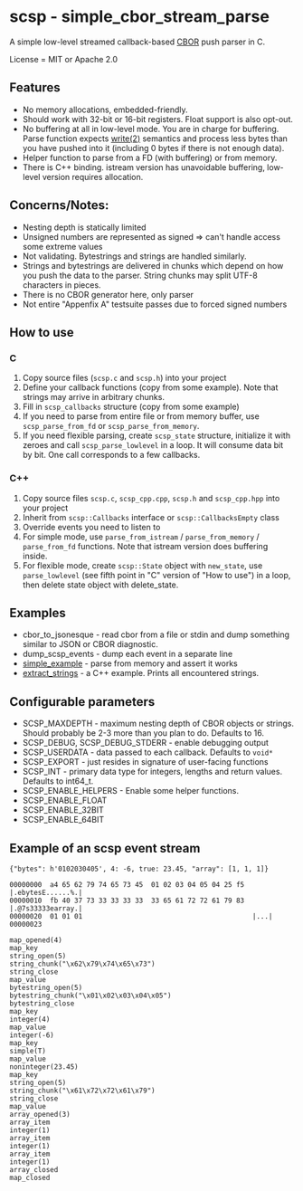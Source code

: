# scsp - simple_cbor_stream_parse

A simple low-level streamed callback-based [CBOR](https://cbor.io/) push parser in C.

License = MIT or Apache 2.0

## Features

* No memory allocations, embedded-friendly.
* Should work with 32-bit or 16-bit registers. Float support is also opt-out.
* No buffering at all in low-level mode. You are in charge for buffering. Parse function expects [write(2)](http://man7.org/linux/man-pages/man2/write.2.html) semantics and process less bytes than you have pushed into it (including 0 bytes if there is not enough data).
* Helper function to parse from a FD (with buffering) or from memory.
* There is C++ binding. istream version has unavoidable buffering, low-level version requires allocation.

## Concerns/Notes:

* Nesting depth is statically limited
* Unsigned numbers are represented as signed => can't handle access some extreme values
* Not validating. Bytestrings and strings are handled similarly.
* Strings and bytestrings are delivered in chunks which depend on how you push the data to the parser. String chunks may split UTF-8 characters in pieces.
* There is no CBOR generator here, only parser
* Not entire "Appenfix A" testsuite passes due to forced signed numbers

## How to use

### C

1. Copy source files (`scsp.c` and `scsp.h`) into your project
2. Define your callback functions (copy from some example). Note that strings may arrive in arbitrary chunks.
3. Fill in `scsp_callbacks` structure (copy from some example)
4. If you need to parse from entire file or from memory buffer, use `scsp_parse_from_fd` or `scsp_parse_from_memory`.
5. If you need flexible parsing, create `scsp_state` structure, initialize it with zeroes and call `scsp_parse_lowlevel` in a loop. It will consume data bit by bit. One call corresponds to a few callbacks.

### C++

1. Copy source files `scsp.c`, `scsp_cpp.cpp`, `scsp.h` and `scsp_cpp.hpp` into your project
2. Inherit from `scsp::Callbacks` interface or `scsp::CallbacksEmpty` class
3. Override events you need to listen to
4. For simple mode, use `parse_from_istream` / `parse_from_memory` / `parse_from_fd` functions. Note that istream version does buffering inside.
5. For flexible mode, create `scsp::State` object with `new_state`, use `parse_lowlevel` (see fifth point in "C" version of "How to use") in a loop, then delete state object with delete_state.

## Examples

* cbor_to_jsonesque - read cbor from a file or stdin and dump something similar to JSON or CBOR diagnostic.
* dump_scsp_events - dump each event in a separate line
* [simple_example](/simple_example.c) - parse from memory and assert it works
* [extract_strings](/extract_strings.cpp) - a C++ example. Prints all encountered strings.


## Configurable parameters


* SCSP_MAXDEPTH - maximum nesting depth of CBOR objects or strings. Should probably be 2-3 more than you plan to do. Defaults to 16.
* SCSP_DEBUG, SCSP_DEBUG_STDERR - enable debugging output
* SCSP_USERDATA - data passed to each callback. Defaults to `void*`
* SCSP_EXPORT - just resides in signature of user-facing functions
* SCSP_INT - primary data type for integers, lengths and return values. Defaults to int64_t.
* SCSP_ENABLE_HELPERS - Enable some helper functions.
* SCSP_ENABLE_FLOAT
* SCSP_ENABLE_32BIT
* SCSP_ENABLE_64BIT

## Example of an scsp event stream

`{"bytes": h'0102030405', 4: -6, true: 23.45, "array": [1, 1, 1]}`

```
00000000  a4 65 62 79 74 65 73 45  01 02 03 04 05 04 25 f5  |.ebytesE......%.|
00000010  fb 40 37 73 33 33 33 33  33 65 61 72 72 61 79 83  |.@7s33333earray.|
00000020  01 01 01                                          |...|
00000023
```

```
map_opened(4)
map_key
string_open(5)
string_chunk("\x62\x79\x74\x65\x73")
string_close
map_value
bytestring_open(5)
bytestring_chunk("\x01\x02\x03\x04\x05")
bytestring_close
map_key
integer(4)
map_value
integer(-6)
map_key
simple(T)
map_value
noninteger(23.45)
map_key
string_open(5)
string_chunk("\x61\x72\x72\x61\x79")
string_close
map_value
array_opened(3)
array_item
integer(1)
array_item
integer(1)
array_item
integer(1)
array_closed
map_closed
```

